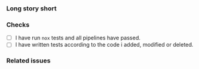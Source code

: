 ### Long story short
<!-- Small summary of the merge request -->

### Checks
<!-- Make sure you check box like `[x]` -->
- [ ] I have run `nox` tests and all pipelines have passed.
- [ ] I have written tests according to the code i added, modified or deleted.

<!-- If an issue is opened/closed for this PR. Consider mentioning it here. -->
### Related issues